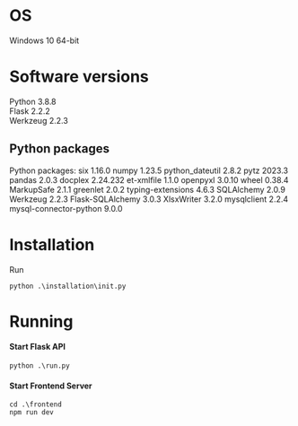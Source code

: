 # OS
Windows 10 64-bit

# Software versions
Python 3.8.8 \
Flask 2.2.2 \
Werkzeug 2.2.3

## Python packages
Python packages:
six 1.16.0
numpy 1.23.5
python_dateutil 2.8.2
pytz 2023.3
pandas 2.0.3
docplex 2.24.232
et-xmlfile 1.1.0
openpyxl 3.0.10
wheel 0.38.4
MarkupSafe 2.1.1
greenlet 2.0.2
typing-extensions 4.6.3
SQLAlchemy 2.0.9
Werkzeug 2.2.3
Flask-SQLAlchemy 3.0.3
XlsxWriter 3.2.0
mysqlclient 2.2.4
mysql-connector-python 9.0.0

# Installation

Run 
```
python .\installation\init.py
```

# Running

#### Start Flask API

```
python .\run.py
```

#### Start Frontend Server

```
cd .\frontend
npm run dev 
```


